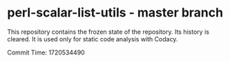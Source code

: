 # perl-scalar-list-utils - master branch

This repository contains the frozen state of the repository.
Its history is cleared. It is used only for static code
analysis with Codacy.

Commit Time: 1720534490